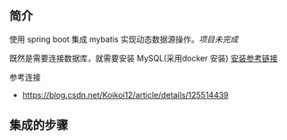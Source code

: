 
## 简介
使用 spring boot 集成 mybatis 实现动态数据源操作。*项目未完成*

既然是需要连接数据库，就需要安装 MySQL(采用docker 安装) [安装参考链接](https://blog.csdn.net/qq_18948359/article/details/125486934?spm=1001.2014.3001.5502)

参考连接
- https://blog.csdn.net/Koikoi12/article/details/125514439

## 集成的步骤

